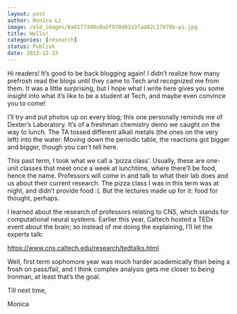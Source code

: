 ```yaml
---
layout: post
author: Monica Li
image: /old_images/6a0177449c8a5f970d01a3fad82c27970b-pi.jpg
title: Hello! 
categories: [research]
status: Publish
date: 2013-12-23
---
```



Hi readers! It’s good to be back blogging again! I didn’t realize how many prefrosh read the blogs until they came to Tech and recognized me from them. It was a little surprising, but I hope what I write here gives you some insight into what it’s like to be a student at Tech, and maybe even convince you to come!

I’ll try and put photos up on every blog; this one personally reminds me of Dexter’s Laboratory. It’s of a freshman chemistry demo we caught on the way to lunch. The TA tossed different alkali metals (the ones on the very left) into the water. Moving down the periodic table, the reactions got bigger and bigger, though you can’t tell here.

This past term, I took what we call a ‘pizza class’. Usually, these are one-unit classes that meet once a week at lunchtime, where there’ll be food, hence the name. Professors will come in and talk to what their lab does and us about their current research. The pizza class I was in this term was at night, and didn’t provide food :(. But the lectures made up for it: food for thought, perhaps.

I learned about the research of professors relating to CNS, which stands for computational neural systems. Earlier this year, Caltech hosted a TEDx event about the brain; so instead of me doing the explaining, I’ll let the experts talk:

https://www.cns.caltech.edu/research/tedtalks.html

Well, first term sophomore year was much harder academically than being a frosh on pass/fail, and I think complex analysis gets me closer to being Ironman, at least that’s the goal.

Till next time,

Monica

